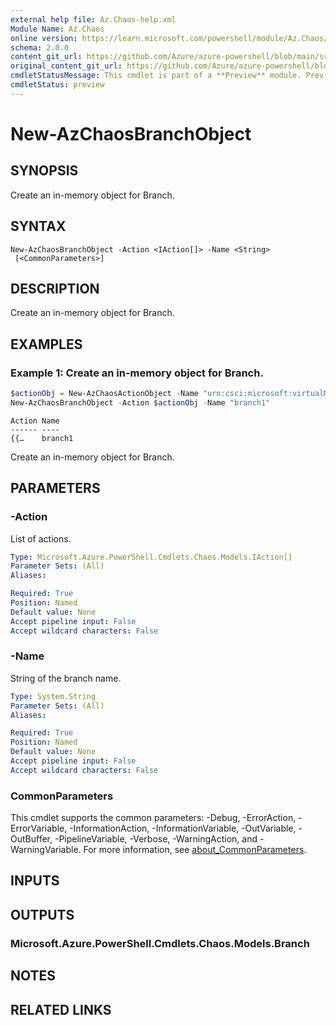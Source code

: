 ```yaml
---
external help file: Az.Chaos-help.xml
Module Name: Az.Chaos
online version: https://learn.microsoft.com/powershell/module/Az.Chaos/new-azchaosbranchobject
schema: 2.0.0
content_git_url: https://github.com/Azure/azure-powershell/blob/main/src/Chaos/Chaos/help/New-AzChaosBranchObject.md
original_content_git_url: https://github.com/Azure/azure-powershell/blob/main/src/Chaos/Chaos/help/New-AzChaosBranchObject.md
cmdletStatusMessage: This cmdlet is part of a **Preview** module. Preview versions aren't recommended for use in production environments. For more information, see https://aka.ms/azps-refstatus.
cmdletStatus: preview
---
```

# New-AzChaosBranchObject

## SYNOPSIS
Create an in-memory object for Branch.

## SYNTAX

```
New-AzChaosBranchObject -Action <IAction[]> -Name <String>
 [<CommonParameters>]
```

## DESCRIPTION
Create an in-memory object for Branch.

## EXAMPLES

### Example 1: Create an in-memory object for Branch.
```powershell
$actionObj = New-AzChaosActionObject -Name "urn:csci:microsoft:virtualMachine:shutdown/1.0" -Type "continuous"
New-AzChaosBranchObject -Action $actionObj -Name "branch1"
```

```output
Action Name
------ ----
{{…    branch1
```

Create an in-memory object for Branch.

## PARAMETERS

### -Action
List of actions.

```yaml
Type: Microsoft.Azure.PowerShell.Cmdlets.Chaos.Models.IAction[]
Parameter Sets: (All)
Aliases:

Required: True
Position: Named
Default value: None
Accept pipeline input: False
Accept wildcard characters: False
```

### -Name
String of the branch name.

```yaml
Type: System.String
Parameter Sets: (All)
Aliases:

Required: True
Position: Named
Default value: None
Accept pipeline input: False
Accept wildcard characters: False
```

### CommonParameters
This cmdlet supports the common parameters: -Debug, -ErrorAction, -ErrorVariable, -InformationAction, -InformationVariable, -OutVariable, -OutBuffer, -PipelineVariable, -Verbose, -WarningAction, and -WarningVariable. For more information, see [about_CommonParameters](http://go.microsoft.com/fwlink/?LinkID=113216).

## INPUTS

## OUTPUTS

### Microsoft.Azure.PowerShell.Cmdlets.Chaos.Models.Branch

## NOTES

## RELATED LINKS

